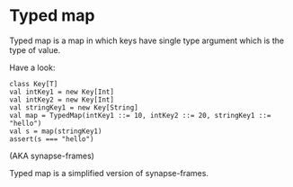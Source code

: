Typed map
=========

Typed map is a map in which keys have single type argument which is the type of value.

Have a look:

    class Key[T]
    val intKey1 = new Key[Int]
    val intKey2 = new Key[Int]
    val stringKey1 = new Key[String]
    val map = TypedMap(intKey1 ::= 10, intKey2 ::= 20, stringKey1 ::= "hello")
    val s = map(stringKey1)
    assert(s === "hello")

(AKA synapse-frames)

Typed map is a simplified version of synapse-frames. 
